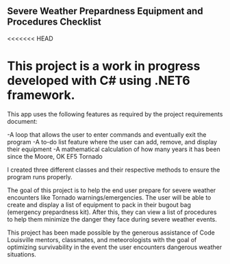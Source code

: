 ## Severe Weather Prepardness Equipment and Procedures Checklist
<<<<<<< HEAD
# This project is a work in progress developed with C# using .NET6 framework.
This app uses the following features as required by the project requirements document:

-A loop that allows the user to enter commands and eventually exit the program
-A to-do list feature where the user can add, remove, and display their equipment
-A mathematical calculation of how many years it has been since the Moore, OK EF5 Tornado

I created three different classes and their respective methods to ensure the program runs properly. 

The goal of this project is to help the end user prepare for severe weather encounters like Tornado warnings/emergencies.
The user will be able to create and display a list of equipment to pack in their bugout bag (emergency prepardness kit).
After this, they can view a list of procedures to help them minimize the danger they face during severe weather events. 

This project has been made possible by the generous assistance of Code Louisville 
mentors, classmates, and meteorologists with the goal of optimizing survivability 
in the event the user encounters dangerous weather situations. 
